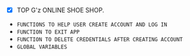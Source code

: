 + [x] TOP G'z ONLINE SHOE SHOP.

- `FUNCTIONS TO HELP USER CREATE ACCOUNT AND LOG IN`
- `FUNCTION TO EXIT APP`
- `FUNCTION TO DELETE CREDENTIALS AFTER CREATING ACCOUNT`
- `GLOBAL VARIABLES`
